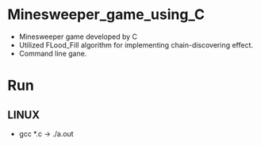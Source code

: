 # Minesweeper_game_using_C
* Minesweeper game developed by C
* Utilized FLood_Fill algorithm for implementing chain-discovering effect.
* Command line gane.
# Run
## LINUX
* gcc *.c -> ./a.out
